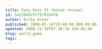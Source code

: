 ```yaml
---
title: Easy Does It (movie review)
id: 5412949257757033476
author: Kirby Urner
published: 2008-02-14T19:48:00.000-08:00
updated: 2008-12-10T07:38:38.156-08:00
blog: world_game
tags: 
---
```


